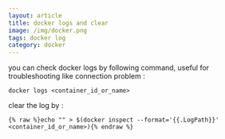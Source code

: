 ```yaml
---
layout: article
title: docker logs and clear
image: /img/docker.png
tags: docker log
category: docker
---
```


you can check docker logs by following command, useful for troubleshooting like connection problem :

```
docker logs <container_id_or_name>
```

clear the log by :

```
{% raw %}echo "" > $(docker inspect --format='{{.LogPath}}' <container_id_or_name>){% endraw %}
```
